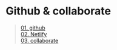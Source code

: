 # Github & collaborate

>[01. github](./github.md)<br>
[02. Netlify](./Netlify.md)<br>
[03. collaborate](./collaborate.md)